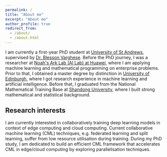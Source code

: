 ```yaml
---
permalink: /
title: "About me"
excerpt: "About me"
author_profile: true
redirect_from: 
  - /about/
  - /about.html
---
```


I am currently a first-year PhD student at [University of St Andrews](https://www.st-andrews.ac.uk/), supervised by [Dr. Blesson Varghese](https://www.blessonv.com/). Before the PhD journey, I was a researcher at [Noah's Ark Lab (AI Lab) at Huawei](http://dev3.noahlab.com.hk/), where I am applying machine learning and mathematical programming on enterprise problems. Prior to that, I obtained a master degree by distinction in [University of Edinburgh](https://www.ed.ac.uk/), where I got research experience in machine learning and artificial intelligence. Before that, I graduated from the National Mathematical Training Base at [Shandong University](https://www.en.sdu.edu.cn/), where I built strong mathematical and statistical background.

## Research interests

I am currently interested in collaboratively training deep learning models in context of edge computing and cloud computing. 
Current collaborative machine learning (CML) techniques, e.g. federated learning and split learning, suffer from low resource utilisation during training.
During my PhD study, I am dedicated to build an efficient CML framework that accelerates CML in edge/cloud computing by exploring parallelisation techniques.
